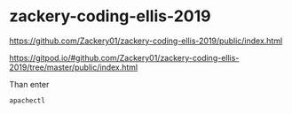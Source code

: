 # zackery-coding-ellis-2019

https://github.com/Zackery01/zackery-coding-ellis-2019/public/index.html

https://gitpod.io/#github.com/Zackery01/zackery-coding-ellis-2019/tree/master/public/index.html

Than enter

```apachectl```
